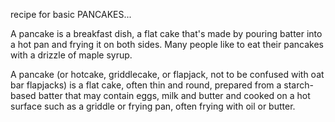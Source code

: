  recipe for basic PANCAKES...

A pancake is a breakfast dish, a flat cake that's made by pouring batter into a hot pan and frying it on both sides. Many people like to eat their pancakes with a drizzle of maple syrup.

A pancake (or hotcake, griddlecake, or flapjack, not to be confused with oat bar flapjacks) is a flat cake, often thin and round, prepared from a starch-based batter that may contain eggs, milk and butter and cooked on a hot surface such as a griddle or frying pan, often frying with oil or butter.